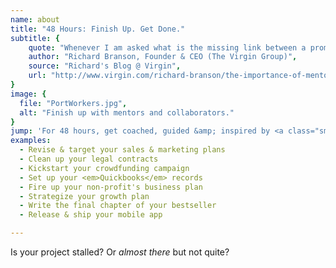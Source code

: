 ```yaml
---
name: about
title: "48 Hours: Finish Up. Get Done."
subtitle: {
	quote: "Whenever I am asked what is the missing link between a promising businessperson and a successful one, mentoring comes to mind.",
	author: "Richard Branson, Founder & CEO (The Virgin Group)",
	source: "Richard's Blog @ Virgin",
	url: "http://www.virgin.com/richard-branson/the-importance-of-mentoring"
}
image: {
  file: "PortWorkers.jpg",
  alt: "Finish up with mentors and collaborators."
}
jump: 'For 48 hours, get coached, guided &amp; inspired by <a class="smoothie" href="#mentors">successful finishers</a> in technology, government, business &amp; non-profits.'
examples:
  - Revise & target your sales & marketing plans
  - Clean up your legal contracts
  - Kickstart your crowdfunding campaign
  - Set up your <em>Quickbooks</em> records
  - Fire up your non-profit's business plan
  - Strategize your growth plan
  - Write the final chapter of your bestseller
  - Release & ship your mobile app

---
```

Is your project stalled? Or *almost there* but not quite?


